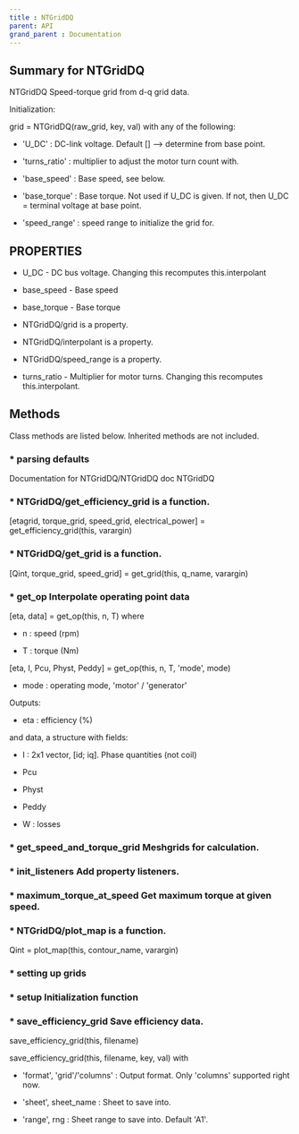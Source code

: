 ```yaml
---
title : NTGridDQ
parent: API
grand_parent : Documentation
---
```

## Summary for NTGridDQ
NTGridDQ Speed-torque grid from d-q grid data.

Initialization:

grid = NTGridDQ(raw_grid, key, val) with any of the following:

* 'U_DC' : DC-link voltage. Default [] --> determine from base
point.

* 'turns_ratio' : multiplier to adjust the motor turn count with.

* 'base_speed' : Base speed, see below.

* 'base_torque' : Base torque. Not used if U_DC is given. If not,
then U_DC = terminal voltage at base point.

* 'speed_range' : speed range to initialize the grid for.
## PROPERTIES
* U_DC - DC bus voltage. Changing this recomputes this.interpolant

* base_speed - Base speed

* base_torque - Base torque

* NTGridDQ/grid is a property.

* NTGridDQ/interpolant is a property.

* NTGridDQ/speed_range is a property.

* turns_ratio - Multiplier for motor turns. Changing this recomputes this.interpolant.

## Methods
Class methods are listed below. Inherited methods are not included.
### * parsing defaults
Documentation for NTGridDQ/NTGridDQ
doc NTGridDQ

### * NTGridDQ/get_efficiency_grid is a function.
[etagrid, torque_grid, speed_grid, electrical_power] = get_efficiency_grid(this, varargin)

### * NTGridDQ/get_grid is a function.
[Qint, torque_grid, speed_grid] = get_grid(this, q_name, varargin)

### * get_op Interpolate operating point data

[eta, data] = get_op(this, n, T) where

* n : speed (rpm)

* T : torque (Nm)

[eta, I, Pcu, Physt, Peddy] = get_op(this, n, T, 'mode', mode)

* mode : operating mode, 'motor' / 'generator'

Outputs:

* eta : efficiency (%)

and data, a structure with fields:

* I : 2x1 vector, [id; iq]. Phase quantities (not coil)

* Pcu

* Physt

* Peddy

* W : losses

### * get_speed_and_torque_grid Meshgrids for calculation.

### * init_listeners Add property listeners.

### * maximum_torque_at_speed Get maximum torque at given speed.

### * NTGridDQ/plot_map is a function.
Qint = plot_map(this, contour_name, varargin)

### * setting up grids

### * setup Initialization function

### * save_efficiency_grid Save efficiency data.

save_efficiency_grid(this, filename)

save_efficiency_grid(this, filename, key, val) with

* 'format', 'grid'/'columns' : Output format. Only 'columns' supported
right now.

* 'sheet', sheet_name : Sheet to save into.

* 'range', rng : Sheet range to save into. Default 'A1'.

